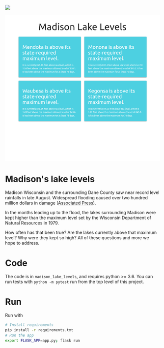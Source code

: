 ![](https://travis-ci.com/kbrose/madison-lake-levels.svg?branch=master)

![](/static/website-image.png)

# Madison's lake levels

Madison Wisconsin and the surrounding Dane County saw near record level rainfalls in late August. Widespread flooding caused over two hundred million dollars in damage ([Associated Press](https://apnews.com/15a2ca91bcb94840bceb192365cf01a1)).

In the months leading up to the flood, the lakes surrounding Madison were kept higher than the maximum level set by the Wisconsin Department of Natural Resources in 1979.

How often has that been true? Are the lakes currently above that maximum level? Why were they kept so high? All of these questions and more we hope to address.

# Code

The code is in `madison_lake_levels`, and requires python >= 3.6. You can run tests with `python -m pytest` run from the top level of this project.

# Run

Run with

```bash
# Install requirements
pip install -r requirements.txt
# Run the app
export FLASK_APP=app.py; flask run
```
